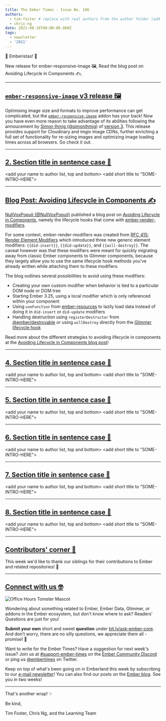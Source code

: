 ```yaml
---
title: The Ember Times - Issue No. 186
authors:
  - tim-foster # replace with real authors from the author folder (add yourself if you're not there)
  - chris-ng
date: 2021-08-16T00:00:00.000Z
tags:
  - newsletter
  - '2021'
---
```


👋 Emberistas! 🐹

<SOME-INTRO-HERE-TO-KEEP-THEM-SUBSCRIBERS-READING>
New release for ember-responsive-image 🖼,
Read the blog post on Avoiding Lifecycle in Components ✍️,

---

## [`ember-responsive-image` v3 release 🖼](https://github.com/kaliber5/ember-responsive-image)

Optimising image size and formats to improve performance can get complicated, but the [`ember-responsive-image`](https://github.com/kaliber5/ember-responsive-image) addon has your back! Now you have even more reason to take advantage of its abilities following the annoucement by [Simon Ihmig (@simonihmig)](https://github.com/simonihmig) of [version 3](https://github.com/kaliber5/ember-responsive-image/releases/tag/v3.0.0). This release provides support for Cloudinary and imgix image CDNs, further enriching a full set of functionality for re-sizing images and optimizing image loading times across all browsers. Go check it out.

---

## [2. Section title in sentence case 🐹](section-url)

<change section title emoji>
<consider adding some bold to your paragraph>
<add the contributor in the post in format "FirstName LastName (@githubUserName)" linked to their GitHub account>
<please include link to external article/repo/etc in paragraph / body text, not just header title above>

<add your name to author list, top and bottom>
<add short title to "SOME-INTRO-HERE">

---

## [Blog Post: Avoiding Lifecycle in Components ✍️](https://twitter.com/nullvoxpopuli/status/1421128258427490311)

[NullVoxPopuli (@NullVoxPopuli)](https://github.com/NullVoxPopuli) published a blog post on [Avoiding Lifecycle in Components](https://nullvoxpopuli.com/avoiding-lifecycle), namely the lifecycle hooks that come with [ember-render-modifiers](https://github.com/emberjs/ember-render-modifiers).

For some context, ember-render-modifiers was created from [RFC 415: Render Element Modifiers](https://emberjs.github.io/rfcs/0415-render-element-modifiers.html) which introduced  three new generic element modifiers: `{{did-insert}}`, `{{did-update}}`, and `{{will-destroy}}`. The caveat however was that these modifiers were meant for quickly migrating away from classic Ember components to Glimmer components, because they largely allow you to use the same lifecycle hook methods you've already written while attaching them to these modifiers.

The blog outlines several possibilities to avoid using these modifiers:

- Creating your own custom modifier when behavior is tied to a particular DOM node or DOM tree
- Starting Ember 3.25, using a local modifier which is only referenced within your component
- Using `useFunction` from [ember-resources](https://github.com/NullVoxPopuli/ember-resources) to lazily load data instead of doing it in `did-insert` or `did-update` modifiers
- Handling destruction using `registerDestructor` from [@ember/destroyable](https://api.emberjs.com/ember/release/modules/@ember%2Fdestroyable) or using `willDestroy` directly from the [Glimmer lifecycle hook](https://api.emberjs.com/ember/release/modules/@glimmer%2Fcomponent#willdestroy)

Read more about the different strategies to avoiding lifecycle in components at the [Avoiding Lifecycle in Components blog post](https://nullvoxpopuli.com/avoiding-lifecycle)!

---

## [4. Section title in sentence case 🐹](section-url)

<change section title emoji>
<consider adding some bold to your paragraph>
<add the contributor in the post in format "FirstName LastName (@githubUserName)" linked to their GitHub account>
<please include link to external article/repo/etc in paragraph / body text, not just header title above>

<add your name to author list, top and bottom>
<add short title to "SOME-INTRO-HERE">

---

## [5. Section title in sentence case 🐹](section-url)

<change section title emoji>
<consider adding some bold to your paragraph>
<add the contributor in the post in format "FirstName LastName (@githubUserName)" linked to their GitHub account>
<please include link to external article/repo/etc in paragraph / body text, not just header title above>

<add your name to author list, top and bottom>
<add short title to "SOME-INTRO-HERE">

---

## [6. Section title in sentence case 🐹](section-url)

<change section title emoji>
<consider adding some bold to your paragraph>
<add the contributor in the post in format "FirstName LastName (@githubUserName)" linked to their GitHub account>
<please include link to external article/repo/etc in paragraph / body text, not just header title above>

<add your name to author list, top and bottom>
<add short title to "SOME-INTRO-HERE">

---

## [7. Section title in sentence case 🐹](section-url)

<change section title emoji>
<consider adding some bold to your paragraph>
<add the contributor in the post in format "FirstName LastName (@githubUserName)" linked to their GitHub account>
<please include link to external article/repo/etc in paragraph / body text, not just header title above>

<add your name to author list, top and bottom>
<add short title to "SOME-INTRO-HERE">

---

## [8. Section title in sentence case 🐹](section-url)

<change section title emoji>
<consider adding some bold to your paragraph>
<add the contributor in the post in format "FirstName LastName (@githubUserName)" linked to their GitHub account>
<please include link to external article/repo/etc in paragraph / body text, not just header title above>

<add your name to author list, top and bottom>
<add short title to "SOME-INTRO-HERE">

---

## [Contributors' corner 👏](https://guides.emberjs.com/release/contributing/repositories/)

<p>This week we'd like to thank our siblings for their contributions to Ember and related repositories! 💖</p>

---

## [Connect with us 🤓](https://docs.google.com/forms/d/e/1FAIpQLScqu7Lw_9cIkRtAiXKitgkAo4xX_pV1pdCfMJgIr6Py1V-9Og/viewform)

<div class="blog-row">
  <img class="float-right small transparent padded" alt="Office Hours Tomster Mascot" title="Readers' Questions" src="/images/tomsters/officehours.png" />

  <p>Wondering about something related to Ember, Ember Data, Glimmer, or addons in the Ember ecosystem, but don't know where to ask? Readers’ Questions are just for you!</p>

  <p><strong>Submit your own</strong> short and sweet <strong>question</strong> under <a href="https://bit.ly/ask-ember-core" target="rq">bit.ly/ask-ember-core</a>. And don’t worry, there are no silly questions, we appreciate them all - promise! 🤞</p>

  <p>Want to write for the Ember Times? Have a suggestion for next week's issue? Join us at <a href="https://discordapp.com/channels/480462759797063690/485450546887786506">#support-ember-times</a> on the <a href="https://discord.gg/emberjs">Ember Community Discord</a> or ping us <a href="https://twitter.com/embertimes">@embertimes</a> on Twitter.</p>

  <p>Keep on top of what's been going on in Emberland this week by subscribing to our <a href="https://embertimes.substack.com/">e-mail newsletter</a>! You can also find our posts on the <a href="https://blog.emberjs.com/tag/newsletter">Ember blog</a>. See you in two weeks!</p>
</div>

---

That's another wrap! ✨

Be kind,

Tim Foster, Chris Ng, and the Learning Team
